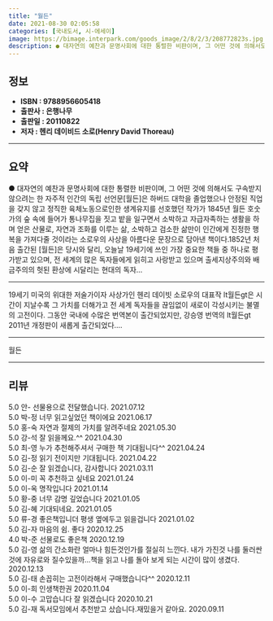```yaml
---
title: "월든"
date: 2021-08-30 02:05:58
categories: [국내도서, 시-에세이]
image: https://bimage.interpark.com/goods_image/2/8/2/3/208772823s.jpg
description: ● 대자연의 예찬과 문명사회에 대한 통렬한 비판이며, 그 어떤 것에 의해서도 구속받지 않으려는 한 자주적 인간의 독립 선언문[월든]은 하버드 대학을 졸업했으나 안정된 직업을 갖지 않고 정직한 육체노동으로인한 생계유지를 선호했던 작가가 1845년 월든 호숫가의 숲 속에 들어가 통나무집을
---
```


## **정보**

- **ISBN : 9788956605418**
- **출판사 : 은행나무**
- **출판일 : 20110822**
- **저자 : 헨리 데이비드 소로(Henry David Thoreau)**

------



## **요약**

●  대자연의 예찬과 문명사회에 대한 통렬한 비판이며, 그 어떤 것에 의해서도 구속받지 않으려는 한 자주적 인간의 독립 선언문[월든]은 하버드 대학을 졸업했으나 안정된 직업을 갖지 않고 정직한 육체노동으로인한 생계유지를 선호했던 작가가 1845년 월든 호숫가의 숲 속에 들어가 통나무집을 짓고 밭을 일구면서 소박하고 자급자족하는 생활을 하며 얻은 산물로, 자연과 조화를 이루는 삶, 소박하고 검소한 삶만이 인간에게 진정한 행복을 가져다줄 것이라는 소로우의 사상을 아름다운 문장으로 담아낸 책이다.1852년 처음 출간된 [월든]은 당시와 달리, 오늘날 19세기에 쓰인 가장 중요한 책들 중 하나로 평가받고 있으며, 전 세계의 많은 독자들에게 읽히고 사랑받고 있으며 출세지상주의와 배금주의의 헛된 환상에 시달리는 현대의 독자...

------

19세기 미국의 위대한 저술가이자 사상가인 헨리 데이빗 소로우의 대표작 lt월든gt은 시간이 지날수록 그 가치를 더해가고 전 세계 독자들을 끊임없이 새로이 각성시키는 불멸의 고전이다. 그동안 국내에 수많은 번역본이 출간되었지만, 강승영 번역의 lt월든gt 2011년 개정판이 새롭게 출간되었다.... 

------


월든 

------


## **리뷰** 

5.0 안- 선물용으로 전달했습니다.  2021.07.12 <br/>5.0 박-정 너무 읽고싶었던 책이에요 2021.06.17 <br/>5.0 홍-숙 자연과 절제의 가치를 알려주네요 2021.05.30 <br/>5.0 강-석 잘 읽을께요.^^ 2021.04.30 <br/>5.0 최-영 누가 추천해주셔서 구매한 책 기대됩니다^^  2021.04.24 <br/>5.0 김-정 읽기 전이지만 기대됩니다. 2021.04.22 <br/>5.0 김-순 잘 읽겠습니다, 감사합니다 2021.03.11 <br/>5.0 이-미 꼭 추천하고 싶네요 2021.01.24 <br/>5.0 이-옥 명작입니다 2021.01.14 <br/>5.0 황-중 너무 감명 깊었습니다 2021.01.05 <br/>5.0 김-혜 기대되네요. 2021.01.05 <br/>5.0 류-경 좋은책입니더 평생 옆에두고 읽을겁니다 2021.01.02 <br/>5.0 김-자 마음의 쉼.
좋다 2020.12.25 <br/>4.0 박-준 선물로도 좋은책 2020.12.19 <br/>5.0 김-영 삶의 간소화란 얼마나 힘든것인가를 절실히 느낀다. 내가 가진것 나를 둘러싼 것에 자유로와 질수있을까...책을 읽고 나를 돌아 보게 되는 시간이 많이 생겼다. 2020.12.13 <br/>5.0 김-태 손꼽히는 고전이라해서 구매했습니다^^ 2020.12.11 <br/>5.0 이-희 인생책한권 2020.11.04 <br/>5.0 이-수 고맙습니다 잘 읽겠습니다 2020.10.21 <br/>5.0 김-재 독서모임에서 추천받고 샀습니다.재밌을거 같아요. 2020.09.11 <br/>